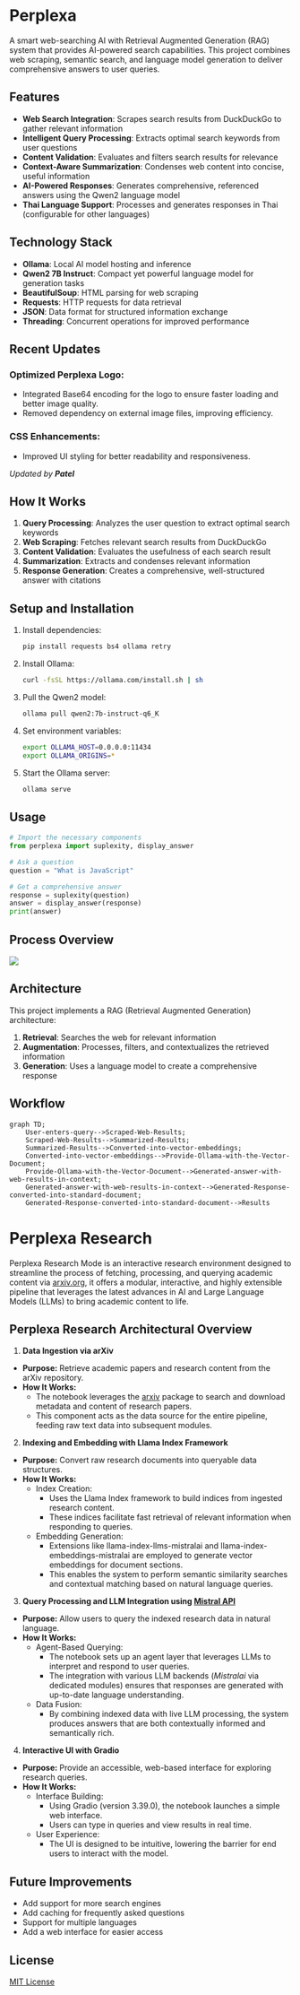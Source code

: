 # Perplexa

A smart web-searching AI with Retrieval Augmented Generation (RAG) system that provides AI-powered search capabilities. This project combines web scraping, semantic search, and language model generation to deliver comprehensive answers to user queries.

## Features

- **Web Search Integration**: Scrapes search results from DuckDuckGo to gather relevant information
- **Intelligent Query Processing**: Extracts optimal search keywords from user questions
- **Content Validation**: Evaluates and filters search results for relevance
- **Context-Aware Summarization**: Condenses web content into concise, useful information
- **AI-Powered Responses**: Generates comprehensive, referenced answers using the Qwen2 language model
- **Thai Language Support**: Processes and generates responses in Thai (configurable for other languages)

## Technology Stack

- **Ollama**: Local AI model hosting and inference
- **Qwen2 7B Instruct**: Compact yet powerful language model for generation tasks
- **BeautifulSoup**: HTML parsing for web scraping
- **Requests**: HTTP requests for data retrieval
- **JSON**: Data format for structured information exchange
- **Threading**: Concurrent operations for improved performance

## Recent Updates

### Optimized Perplexa Logo:
- Integrated Base64 encoding for the logo to ensure faster loading and better image quality.
- Removed dependency on external image files, improving efficiency.

### CSS Enhancements:
- Improved UI styling for better readability and responsiveness.

_Updated by **Patel**_


## How It Works

1. **Query Processing**: Analyzes the user question to extract optimal search keywords
2. **Web Scraping**: Fetches relevant search results from DuckDuckGo
3. **Content Validation**: Evaluates the usefulness of each search result
4. **Summarization**: Extracts and condenses relevant information
5. **Response Generation**: Creates a comprehensive, well-structured answer with citations

## Setup and Installation

1. Install dependencies:
   ```bash
   pip install requests bs4 ollama retry
   ```

2. Install Ollama:
   ```bash
   curl -fsSL https://ollama.com/install.sh | sh
   ```

3. Pull the Qwen2 model:
   ```bash
   ollama pull qwen2:7b-instruct-q6_K
   ```

4. Set environment variables:
   ```bash
   export OLLAMA_HOST=0.0.0.0:11434
   export OLLAMA_ORIGINS=*
   ```

5. Start the Ollama server:
   ```bash
   ollama serve
   ```

## Usage

```python
# Import the necessary components
from perplexa import suplexity, display_answer

# Ask a question
question = "What is JavaScript"

# Get a comprehensive answer
response = suplexity(question)
answer = display_answer(response)
print(answer)
```
## Process Overview
<img src="https://github.com/sayan112207/Perplexa/blob/main/perplexa-process.jpg?raw=true"/>

## Architecture

This project implements a RAG (Retrieval Augmented Generation) architecture:

1. **Retrieval**: Searches the web for relevant information
2. **Augmentation**: Processes, filters, and contextualizes the retrieved information
3. **Generation**: Uses a language model to create a comprehensive response

## Workflow
```mermaid
graph TD;
    User-enters-query-->Scraped-Web-Results;
    Scraped-Web-Results-->Summarized-Results;
    Summarized-Results-->Converted-into-vector-embeddings;
    Converted-into-vector-embeddings-->Provide-Ollama-with-the-Vector-Document;
    Provide-Ollama-with-the-Vector-Document-->Generated-answer-with-web-results-in-context;
    Generated-answer-with-web-results-in-context-->Generated-Response-converted-into-standard-document;
    Generated-Response-converted-into-standard-document-->Results
```

# Perplexa Research

Perplexa Research Mode is an interactive research environment designed to streamline the process of fetching, processing, and querying academic content via [arxiv.org](http://arxiv.org/), it offers a modular, interactive, and highly extensible pipeline that leverages the latest advances in AI and Large Language Models (LLMs) to bring academic content to life.

## Perplexa Research Architectural Overview
1. **Data Ingestion via arXiv**
- **Purpose:** Retrieve academic papers and research content from the arXiv repository.
- **How It Works:**
  - The notebook leverages the [arxiv](https://pypi.org/project/arxiv/) package to search and download metadata and content of research papers.
  - This component acts as the data source for the entire pipeline, feeding raw text data into subsequent modules.

2. **Indexing and Embedding with Llama Index Framework**
- **Purpose:** Convert raw research documents into queryable data structures.
- **How It Works:**
  - Index Creation:
    - Uses the Llama Index framework to build indices from ingested research content.
    - These indices facilitate fast retrieval of relevant information when responding to queries.
  - Embedding Generation:
    - Extensions like llama-index-llms-mistralai and llama-index-embeddings-mistralai are employed to generate vector embeddings for document sections.
    - This enables the system to perform semantic similarity searches and contextual matching based on natural language queries.

3. **Query Processing and LLM Integration using [Mistral API](https://docs.mistral.ai/api/)**
- **Purpose:** Allow users to query the indexed research data in natural language.
- **How It Works:**
  - Agent-Based Querying:
    - The notebook sets up an agent layer that leverages LLMs to interpret and respond to user queries.
    - The integration with various LLM backends (*Mistralai* via dedicated modules) ensures that responses are generated with up-to-date language understanding.
  - Data Fusion:
    - By combining indexed data with live LLM processing, the system produces answers that are both contextually informed and semantically rich.

4. **Interactive UI with Gradio**
- **Purpose:** Provide an accessible, web-based interface for exploring research queries.
- **How It Works:**
  - Interface Building:
    - Using Gradio (version 3.39.0), the notebook launches a simple web interface.
    - Users can type in queries and view results in real time.
  - User Experience:
    - The UI is designed to be intuitive, lowering the barrier for end users to interact with the model.


## Future Improvements

- Add support for more search engines
- Add caching for frequently asked questions
- Support for multiple languages
- Add a web interface for easier access

## License

[MIT License](LICENSE)
